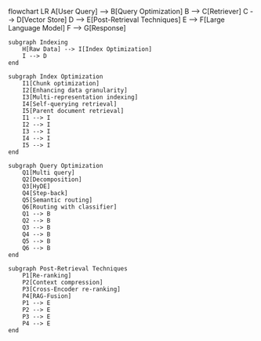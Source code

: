 flowchart LR
    A[User Query] --> B[Query Optimization]
    B --> C[Retriever]
    C --> D[Vector Store]
    D --> E[Post-Retrieval Techniques]
    E --> F[Large Language Model]
    F --> G[Response]

    subgraph Indexing
        H[Raw Data] --> I[Index Optimization]
        I --> D
    end

    subgraph Index Optimization
        I1[Chunk optimization]
        I2[Enhancing data granularity]
        I3[Multi-representation indexing]
        I4[Self-querying retrieval]
        I5[Parent document retrieval]
        I1 --> I
        I2 --> I
        I3 --> I
        I4 --> I
        I5 --> I
    end

    subgraph Query Optimization
        Q1[Multi query]
        Q2[Decomposition]
        Q3[HyDE]
        Q4[Step-back]
        Q5[Semantic routing]
        Q6[Routing with classifier]
        Q1 --> B
        Q2 --> B
        Q3 --> B
        Q4 --> B
        Q5 --> B
        Q6 --> B
    end

    subgraph Post-Retrieval Techniques
        P1[Re-ranking]
        P2[Context compression]
        P3[Cross-Encoder re-ranking]
        P4[RAG-Fusion]
        P1 --> E
        P2 --> E
        P3 --> E
        P4 --> E
    end
